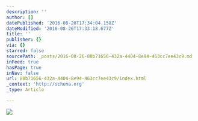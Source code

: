 ```yaml
---
description: ''
author: []
datePublished: '2016-08-26T17:34:04.158Z'
dateModified: '2016-08-26T17:33:18.677Z'
title: ''
publisher: {}
via: {}
starred: false
sourcePath: _posts/2016-08-26-88b71656-432a-4404-8e94-463cc7ee43c9.md
inFeed: true
hasPage: true
inNav: false
url: 88b71656-432a-4404-8e94-463cc7ee43c9/index.html
_context: 'http://schema.org'
_type: Article

---
```

![](https://the-grid-user-content.s3-us-west-2.amazonaws.com/5d1320f1-b4e2-41c9-8128-ffef7541f3ac.jpg)
